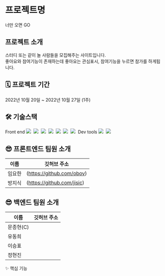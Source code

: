 # 프로젝트명

너만 오면 GO

## 프로젝트 소개

스터디 또는 같이 놀 사람들을 모집해주는 사이트입니다.   
좋아요와 참여기능이 존재하는데 좋아요는 관심표시, 참여기능을 누르면 참가를 하게됩니다.

## 🗓 프로젝트 기간

2022년 10월 20일 ~ 2022년 10월 27일 (1주)

## 🛠 기술스택

Front end
<img src="https://img.shields.io/badge/JavaScript-F7DF1E?style=flat-square&logo=javascript&logoColor=black"/>&nbsp;
<img src="https://img.shields.io/badge/Tailwind CSS-06B6D4?style=flat-square&logo=Tailwind CSS&logoColor=white"/>&nbsp;
<img src="https://img.shields.io/badge/React-61DAFB?style=flat-square&logo=React&logoColor=black"/>&nbsp;
<img src="https://img.shields.io/badge/React Router-CA4245?style=flat-square&logo=React Router&logoColor=white"/>&nbsp;
<img src="https://img.shields.io/badge/React Hook Form-EC5990?style=flat-square&logo=React Hook Form&logoColor=white"/>&nbsp;
<img src="https://img.shields.io/badge/Axios-5A29E4?style=flat-square&logo=Axios&logoColor=white"/>&nbsp;
<img src="https://img.shields.io/badge/Redux-764ABC?style=flat-square&logo=Redux&logoColor=white"/>&nbsp;
Dev tools
<img src="https://img.shields.io/badge/Visual Studio Code-007ACC?style=flat-square&logo=Visual Studio Code&logoColor=white"/>&nbsp;
<img src="https://img.shields.io/badge/GitHub-181717?style=flat-square&logo=GitHub&logoColor=white"/>&nbsp;

## 😎 프론트엔드 팀원 소개

|이름|깃허브 주소|
|------|------|
|임요한|(https://github.com/obov)|
|방지식|(https://github.com/jisic)|

## 😎 백엔드 팀원 소개
|이름|깃허브 주소|
|------|------|
|문종현(C)||
|유동희||
|이승표||
|정현진||

✨ 핵심 기능

